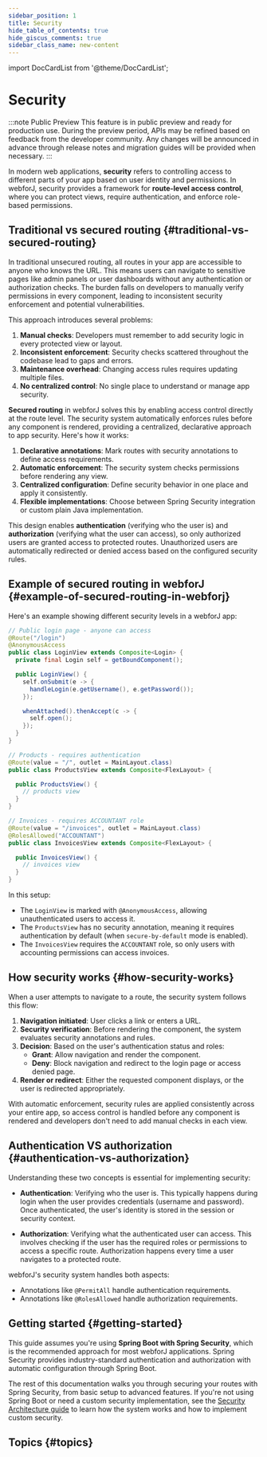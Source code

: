 ```yaml
---
sidebar_position: 1
title: Security
hide_table_of_contents: true
hide_giscus_comments: true
sidebar_class_name: new-content
---
```


<Head>
  <style>{`
  .container {
    max-width: 65em !important;
  }
  `}</style>
</Head>

<!-- vale off -->

import DocCardList from '@theme/DocCardList';

<!-- vale on -->

# Security <DocChip chip='since' label='25.10' />

:::note Public Preview
This feature is in public preview and ready for production use. During the preview period, APIs may be refined based on feedback from the developer community. Any changes will be announced in advance through release notes and migration guides will be provided when necessary.
:::

In modern web applications, **security** refers to controlling access to different parts of your app based on user identity and permissions. In webforJ, security provides a framework for **route-level access control**, where you can protect views, require authentication, and enforce role-based permissions.

## Traditional vs secured routing {#traditional-vs-secured-routing}

In traditional unsecured routing, all routes in your app are accessible to anyone who knows the URL. This means users can navigate to sensitive pages like admin panels or user dashboards without any authentication or authorization checks. The burden falls on developers to manually verify permissions in every component, leading to inconsistent security enforcement and potential vulnerabilities.

This approach introduces several problems:

1. **Manual checks**: Developers must remember to add security logic in every protected view or layout.
2. **Inconsistent enforcement**: Security checks scattered throughout the codebase lead to gaps and errors.
3. **Maintenance overhead**: Changing access rules requires updating multiple files.
4. **No centralized control**: No single place to understand or manage app security.

**Secured routing** in webforJ solves this by enabling access control directly at the route level. The security system automatically enforces rules before any component is rendered, providing a centralized, declarative approach to app security. Here's how it works:

1. **Declarative annotations**: Mark routes with security annotations to define access requirements.
2. **Automatic enforcement**: The security system checks permissions before rendering any view.
3. **Centralized configuration**: Define security behavior in one place and apply it consistently.
4. **Flexible implementations**: Choose between Spring Security integration or custom plain Java implementation.

This design enables **authentication** (verifying who the user is) and **authorization** (verifying what the user can access), so only authorized users are granted access to protected routes. Unauthorized users are automatically redirected or denied access based on the configured security rules.

## Example of secured routing in webforJ {#example-of-secured-routing-in-webforj}

Here's an example showing different security levels in a webforJ app:

```java title="LoginView.java"
// Public login page - anyone can access
@Route("/login")
@AnonymousAccess
public class LoginView extends Composite<Login> {
  private final Login self = getBoundComponent();

  public LoginView() {  
    self.onSubmit(e -> {
      handleLogin(e.getUsername(), e.getPassword());
    });

    whenAttached().thenAccept(c -> {
      self.open();
    });
  }
}
````

```java title="ProductsView.java"
// Products - requires authentication
@Route(value = "/", outlet = MainLayout.class)
public class ProductsView extends Composite<FlexLayout> {

  public ProductsView() {
    // products view
  }
}
```

```java title="InvoicesView.java"
// Invoices - requires ACCOUNTANT role
@Route(value = "/invoices", outlet = MainLayout.class)
@RolesAllowed("ACCOUNTANT")
public class InvoicesView extends Composite<FlexLayout> {

  public InvoicesView() {
    // invoices view
  }
}
```

In this setup:

- The `LoginView` is marked with `@AnonymousAccess`, allowing unauthenticated users to access it.
- The `ProductsView` has no security annotation, meaning it requires authentication by default (when `secure-by-default` mode is enabled).
- The `InvoicesView` requires the `ACCOUNTANT` role, so only users with accounting permissions can access invoices.

## How security works {#how-security-works}

When a user attempts to navigate to a route, the security system follows this flow:

1. **Navigation initiated**: User clicks a link or enters a URL.
2. **Security verification**: Before rendering the component, the system evaluates security annotations and rules.
3. **Decision**: Based on the user's authentication status and roles:
   - **Grant**: Allow navigation and render the component.
   - **Deny**: Block navigation and redirect to the login page or access denied page.
4. **Render or redirect**: Either the requested component displays, or the user is redirected appropriately.

With automatic enforcement, security rules are applied consistently across your entire app, so access control is handled before any component is rendered and developers don't need to add manual checks in each view.

## Authentication VS authorization {#authentication-vs-authorization}

Understanding these two concepts is essential for implementing security:

- **Authentication**: Verifying who the user is. This typically happens during login when the user provides credentials (username and password). Once authenticated, the user's identity is stored in the session or security context.

- **Authorization**: Verifying what the authenticated user can access. This involves checking if the user has the required roles or permissions to access a specific route. Authorization happens every time a user navigates to a protected route.

webforJ's security system handles both aspects:

- Annotations like `@PermitAll` handle authentication requirements.
- Annotations like `@RolesAllowed` handle authorization requirements.

## Getting started {#getting-started}

This guide assumes you're using **Spring Boot with Spring Security**, which is the recommended approach for most webforJ applications. Spring Security provides industry-standard authentication and authorization with automatic configuration through Spring Boot.

The rest of this documentation walks you through securing your routes with Spring Security, from basic setup to advanced features. If you're not using Spring Boot or need a custom security implementation, see the [Security Architecture guide](/docs/security/architecture/overview) to learn how the system works and how to implement custom security.

## Topics {#topics}

<DocCardList className="topics-section" />
